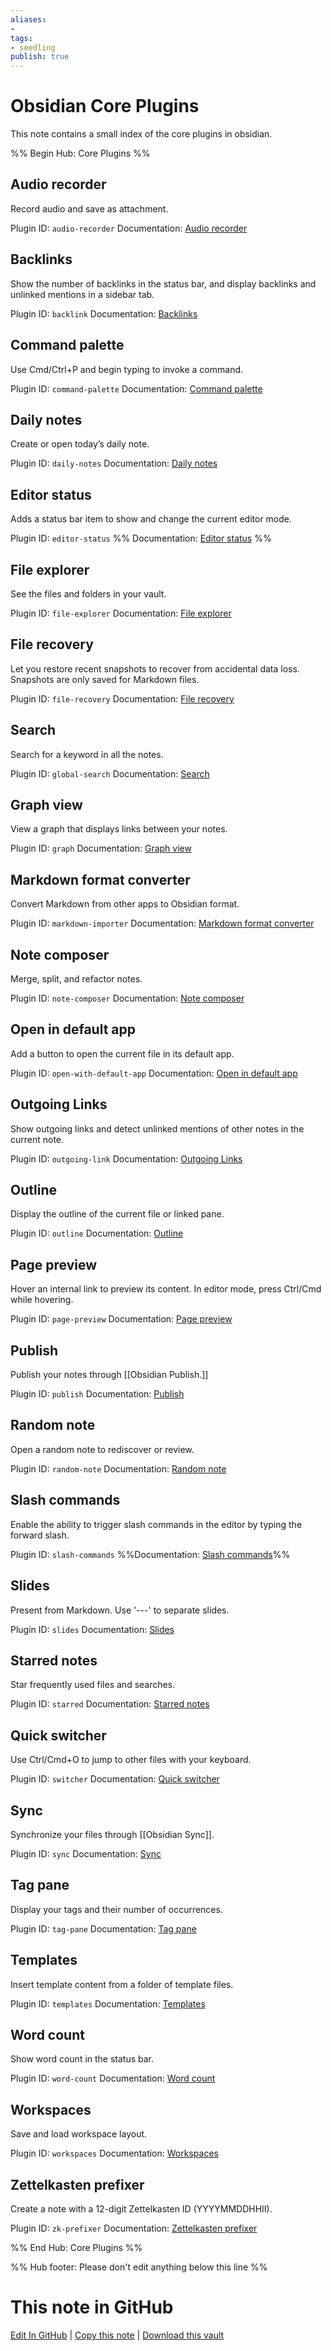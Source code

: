 ```yaml
---
aliases: 
- 
tags:
- seedling
publish: true
---
```


# Obsidian Core Plugins

This note contains a small index of the core plugins in obsidian.

%% Begin Hub: Core Plugins %%
## Audio recorder

Record audio and save as attachment.

Plugin ID: `audio-recorder`
Documentation: [Audio recorder](https://help.obsidian.md/Plugins/Audio+recorder)

## Backlinks

Show the number of backlinks in the status bar, and display backlinks and unlinked mentions in a sidebar tab.

Plugin ID: `backlink`
Documentation: [Backlinks](https://help.obsidian.md/Plugins/Backlinks)

## Command palette

Use Cmd/Ctrl+P and begin typing to invoke a command.

Plugin ID: `command-palette`
Documentation: [Command palette](https://help.obsidian.md/Plugins/Command+palette)

## Daily notes

Create or open today’s daily note.

Plugin ID: `daily-notes`
Documentation: [Daily notes](https://help.obsidian.md/Plugins/Daily+notes)

## Editor status

Adds a status bar item to show and change the current editor mode.

Plugin ID: `editor-status`
%% Documentation: [Editor status](https://help.obsidian.md/Plugins/Editor+status) %%

## File explorer

See the files and folders in your vault.

Plugin ID: `file-explorer`
Documentation: [File explorer](https://help.obsidian.md/Plugins/File+explorer)

## File recovery

Let you restore recent snapshots to recover from accidental data loss. Snapshots are only saved for Markdown files.

Plugin ID: `file-recovery`
Documentation: [File recovery](https://help.obsidian.md/Plugins/File+recovery)

## Search

Search for a keyword in all the notes.

Plugin ID: `global-search`
Documentation: [Search](https://help.obsidian.md/Plugins/Search)

## Graph view

View a graph that displays links between your notes.

Plugin ID: `graph`
Documentation: [Graph view](https://help.obsidian.md/Plugins/Graph+view)

## Markdown format converter

Convert Markdown from other apps to Obsidian format.

Plugin ID: `markdown-importer`
Documentation: [Markdown format converter](https://help.obsidian.md/Plugins/Markdown+format+converter)

## Note composer

Merge, split, and refactor notes.

Plugin ID: `note-composer`
Documentation: [Note composer](https://help.obsidian.md/Plugins/Note+composer)

## Open in default app

Add a button to open the current file in its default app.

Plugin ID: `open-with-default-app`
Documentation: [Open in default app](https://help.obsidian.md/Plugins/Open+in+default+app)

## Outgoing Links

Show outgoing links and detect unlinked mentions of other notes in the current note.

Plugin ID: `outgoing-link`
Documentation: [Outgoing Links](https://help.obsidian.md/Plugins/Outgoing+Links)

## Outline

Display the outline of the current file or linked pane.

Plugin ID: `outline`
Documentation: [Outline](https://help.obsidian.md/Plugins/Outline)

## Page preview

Hover an internal link to preview its content. In editor mode, press Ctrl/Cmd while hovering.

Plugin ID: `page-preview`
Documentation: [Page preview](https://help.obsidian.md/Plugins/Page+preview)

## Publish

Publish your notes through [[Obsidian Publish.]]

Plugin ID: `publish`
Documentation: [Publish](https://help.obsidian.md/Plugins/Publish)

## Random note

Open a random note to rediscover or review.

Plugin ID: `random-note`
Documentation: [Random note](https://help.obsidian.md/Plugins/Random+note)

## Slash commands

Enable the ability to trigger slash commands in the editor by typing the forward slash.

Plugin ID: `slash-commands`
%%Documentation: [Slash commands](https://help.obsidian.md/Plugins/Slash+commands)%%

## Slides

Present from Markdown. Use '---' to separate slides.

Plugin ID: `slides`
Documentation: [Slides](https://help.obsidian.md/Plugins/Slides)

## Starred notes

Star frequently used files and searches.

Plugin ID: `starred`
Documentation: [Starred notes](https://help.obsidian.md/Plugins/Starred+notes)

## Quick switcher

Use Ctrl/Cmd+O to jump to other files with your keyboard.

Plugin ID: `switcher`
Documentation: [Quick switcher](https://help.obsidian.md/Plugins/Quick+switcher)

## Sync

Synchronize your files through [[Obsidian Sync]].

Plugin ID: `sync`
Documentation: [Sync](https://help.obsidian.md/Licenses+%26+add-on+services/Obsidian+Sync)

## Tag pane

Display your tags and their number of occurrences.

Plugin ID: `tag-pane`
Documentation: [Tag pane](https://help.obsidian.md/Plugins/Tag+pane)

## Templates

Insert template content from a folder of template files.

Plugin ID: `templates`
Documentation: [Templates](https://help.obsidian.md/Plugins/Templates)

## Word count

Show word count in the status bar.

Plugin ID: `word-count`
Documentation: [Word count](https://help.obsidian.md/Plugins/Word+count)

## Workspaces

Save and load workspace layout.

Plugin ID: `workspaces`
Documentation: [Workspaces](https://help.obsidian.md/Plugins/Workspaces)

## Zettelkasten prefixer

Create a note with a 12-digit Zettelkasten ID (YYYYMMDDHHII).

Plugin ID: `zk-prefixer`
Documentation: [Zettelkasten prefixer](https://help.obsidian.md/Plugins/Zettelkasten+prefixer)

%% End Hub: Core Plugins %%

%% Hub footer: Please don't edit anything below this line %%

# This note in GitHub

<span class="git-footer">[Edit In GitHub](https://github.dev/obsidian-community/obsidian-hub/blob/main/05%20-%20Concepts/Obsidian%20Core%20Plugins.md "git-hub-edit-note") | [Copy this note](https://raw.githubusercontent.com/obsidian-community/obsidian-hub/main/05%20-%20Concepts/Obsidian%20Core%20Plugins.md "git-hub-copy-note") | [Download this vault](https://github.com/obsidian-community/obsidian-hub/archive/refs/heads/main.zip "git-hub-download-vault") </span>
